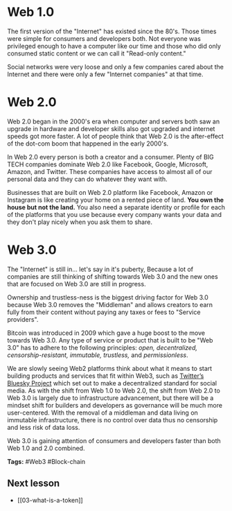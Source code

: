 # Web 1.0
The first version of the "Internet" has existed since the 80's. Those times were simple	for consumers and developers both. Not everyone was privileged enough to have a computer like our time and those who did only consumed static content or we can call it "Read-only content."

Social networks were very loose and only a few companies cared about the Internet and there were only a few "Internet companies" at that time.

# Web 2.0

Web 2.0 began in the 2000's era when computer and servers both saw an upgrade in hardware and developer skills also got upgraded and internet speeds got more faster. A lot of people think that Web 2.0 is the after-effect of the dot-com boom that happened in the early 2000's.

In Web 2.0 every person is both a creator and a consumer. Plenty of BIG TECH companies dominate Web 2.0 like Facebook, Google, Microsoft, Amazon, and Twitter. These companies have access to almost all of our personal data and they can do whatever they want with.

Businesses that are built on Web 2.0 platform like Facebook, Amazon or Instagram is like creating your home on a rented piece of land. **You own the house but not the land.** 
You also need a separate identity or profile for each of the platforms that you use because every company wants your data and they don't play nicely when you ask them to share.

# Web 3.0
The "Internet" is still in... let's say in it's puberty, Because a lot of companies are still thinking of shifting towards Web 3.0 and the new ones that are focused on Web 3.0 are still in progress.

Ownership and trustless-ness is the biggest driving factor for Web 3.0 because Web 3.0 removes the "Middleman" and allows creators to earn fully from their content without paying any taxes or fees to "Service providers".

Bitcoin was introduced in 2009 which gave a huge boost to the move towards Web 3.0. Any type of service or product that is built to be "Web 3.0" has to adhere to the following principles: _open, decentralized, censorship-resistant, immutable, trustless,_ and _permissionless_.

We are slowly seeing Web2 platforms think about what it means to start building products and services that fit within Web3, such as [Twitter’s Bluesky Project](https://papers.ssrn.com/sol3/papers.cfm?abstract_id=3816729) which set out to make a decentralized standard for social media. As with the shift from Web 1.0 to Web 2.0, the shift from Web 2.0 to Web 3.0 is largely due to infrastructure advancement, but there will be a mindset shift for builders and developers as governance will be much more user-centered. With the removal of a middleman and data living on immutable infrastructure, there is no control over data thus no censorship and less risk of data loss.

Web 3.0 is gaining attention of consumers and developers faster than both Web 1.0 and 2.0 combined.

**Tags:** #Web3 #Block-chain  

## Next lesson
- [[03-what-is-a-token]]